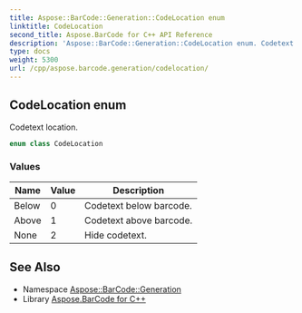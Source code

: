 ```yaml
---
title: Aspose::BarCode::Generation::CodeLocation enum
linktitle: CodeLocation
second_title: Aspose.BarCode for C++ API Reference
description: 'Aspose::BarCode::Generation::CodeLocation enum. Codetext location in C++.'
type: docs
weight: 5300
url: /cpp/aspose.barcode.generation/codelocation/
---
```

## CodeLocation enum


Codetext location.

```cpp
enum class CodeLocation
```

### Values

| Name | Value | Description |
| --- | --- | --- |
| Below | 0 | Codetext below barcode. |
| Above | 1 | Codetext above barcode. |
| None | 2 | Hide codetext. |

## See Also

* Namespace [Aspose::BarCode::Generation](../)
* Library [Aspose.BarCode for C++](../../)
